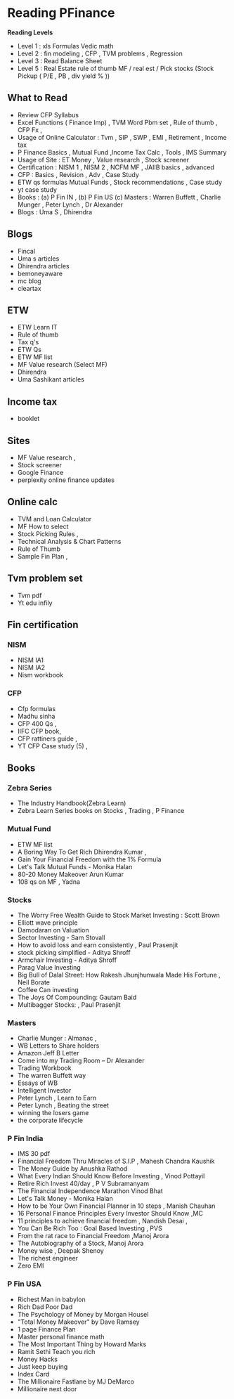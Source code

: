 # Reading PFinance

**Reading Levels**
* Level 1 : xls Formulas Vedic math
* Level 2 : fin modeling , CFP , TVM problems , Regression 
* Level 3 : Read Balance Sheet 
* Level 5 : Real Estate rule of thumb MF / real est / Pick stocks (Stock Pickup ( P/E , PB , div yield % ))
  
## What to Read
* Review CFP Syllabus
* Excel Functions ( Finance Imp) , TVM Word Pbm set , Rule of thumb , CFP Fx , 
* Usage of Online Calculator : Tvm , SIP , SWP , EMI , Retirement , Income tax
* P Finance Basics , Mutual Fund ,Income Tax Calc , Tools , IMS Summary 
* Usage of Site : ET Money , Value research , Stock screener
* Certification : NISM 1 , NISM 2 , NCFM MF , JAIIB basics , advanced 
* CFP :  Basics , Revision , Adv , Case Study
* ETW qs formulas Mutual Funds , Stock recommendations , Case study
* yt case study
* Books : (a) P Fin IN , (b)  P Fin US (c) Masters : Warren Buffett , Charlie Munger , Peter Lynch ,  Dr Alexander
* Blogs : Uma S , Dhirendra

## Blogs
* Fincal
* Uma s articles
* Dhirendra articles
* bemoneyaware
* mc blog
* cleartax

## ETW
* ETW Learn IT  
* Rule of thumb
* Tax q's
* ETW Qs
* ETW MF list
* MF Value research (Select MF)
* Dhirendra
* Uma Sashikant articles


## Income tax
* booklet

## Sites
* MF Value research ,
* Stock screener
* Google Finance
* perplexity online finance updates

## Online calc
* TVM and Loan Calculator 
* MF How to select
* Stock Picking Rules ,
* Technical Analysis & Chart Patterns
* Rule of Thumb
* Sample Fin Plan ,


## Tvm problem set
* Tvm pdf 
* Yt edu infily

## Fin certification
### NISM
* NISM IA1 
* NISM IA2
* Nism workbook

### CFP
* Cfp formulas 
* Madhu sinha
* CFP 400 Qs ,
* IIFC CFP book,
* CFP rattiners guide ,
* YT CFP Case study (5) ,

## Books
### Zebra Series
* The Industry Handbook(Zebra Learn)
* Zebra Learn Series books on Stocks , Trading , P Finance

### Mutual Fund
* ETW MF list
* A Boring Way To Get Rich Dhirendra Kumar ,
* Gain Your Financial Freedom with the 1% Formula
* Let's Talk Mutual Funds - Monika Halan
* 80-20 Money Makeover Arun Kumar
* 108 qs on MF , Yadna

### Stocks
* The Worry Free Wealth Guide to Stock Market Investing : Scott Brown
* Elliott wave principle
* Damodaran on Valuation
* Sector Investing - Sam Stovall
* How to avoid loss and earn consistently ,   Paul Prasenjit
* stock picking simplified - Aditya Shroff
* Armchair Investing - Aditya Shroff  
* Parag Value Investing
* Big Bull of Dalal Street: How Rakesh Jhunjhunwala Made His Fortune , Neil Borate
* Coffee Can investing 
* The Joys Of Compounding: Gautam Baid
* Multibagger Stocks: ,  Paul Prasenjit 

### Masters
* Charlie Munger : Almanac ,
* WB Letters to Share holders
* Amazon Jeff B Letter
* Come into my Trading Room – Dr Alexander
* Trading Workbook 
* The warren Buffett way
* Essays of WB
* Intelligent Investor
* Peter Lynch , Learn to Earn
* Peter Lynch , Beating the street
* winning the losers game
* the corporate lifecycle


### P Fin India
* IMS 30 pdf  
* Financial Freedom Thru Miracles of S.I.P , Mahesh Chandra Kaushik
* The Money Guide by Anushka Rathod
* What Every Indian Should Know Before Investing , Vinod Pottayil	
* Retire Rich Invest 40/day , P V Subramanyam	
* The Financial Independence Marathon Vinod Bhat
* Let's Talk Money - Monika Halan	
* How to be Your Own Financial Planner in 10 steps , Manish Chauhan
* 16 Personal Finance Principles Every Investor Should Know ,MC	
* 11 principles to achieve financial freedom , Nandish Desai ,
* You Can Be Rich Too : Goal Based Investing , PVS	
* From the rat race to Financial Freedom ,Manoj Arora
* The Autobiography of a Stock, Manoj Arora 
* Money wise , Deepak Shenoy
* The richest engineer
* Zero EMI


### P Fin USA
* Richest Man in babylon
* Rich Dad Poor Dad
* The Psychology of Money by Morgan Housel
* "Total Money Makeover" by Dave Ramsey
* 1 page Finance Plan
* Master personal finance math
* The Most Important Thing by Howard Marks
* Ramit Sethi Teach you rich
* Money Hacks
* Just keep buying 
* Index Card
* The Millionaire Fastlane by MJ DeMarco
* Millionaire next door
